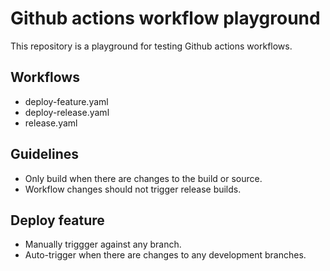# Github actions workflow playground

This repository is a playground for testing Github actions workflows.

## Workflows

- deploy-feature.yaml
- deploy-release.yaml
- release.yaml

## Guidelines

- Only build when there are changes to the build or source.
- Workflow changes should not trigger release builds.

## Deploy feature

- Manually triggger against any branch.
- Auto-trigger when there are changes to any development branches.
